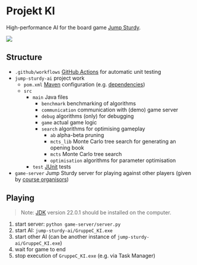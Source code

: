 # Projekt KI

High-performance AI for the board game [Jump Sturdy](https://www.mindsports.nl/index.php/the-pit/576-jumpsturdy).

![](https://github.com/noelkronenberg/projekt-ki/actions/workflows/junit.yml/badge.svg)

## Structure

- ```.github/workflows``` [GitHub Actions](https://docs.github.com/en/actions) for automatic unit testing
- ```jump-sturdy-ai``` project work
  - ```pom.xml``` [Maven](https://www.jetbrains.com/help/idea/maven-support.html) configuration (e.g. [dependencies](https://mvnrepository.com/))
  - ```src``` 
    - ```main``` Java files
      - ```benchmark``` benchmarking of algorithms
      - ```communication``` communication with (demo) game server
      - ```debug``` algorithms (only) for debugging
      - ```game``` actual game logic
      - ```search``` algorithms for optimising gameplay
        - ```ab``` alpha-beta pruning
        - ```mcts_lib``` Monte Carlo tree search for generating an opening book
        - ```mcts``` Monte Carlo tree search
        - ```optimisation``` algorithms for parameter optimisation
    - ```test``` [JUnit](https://www.jetbrains.com/help/idea/junit.html) tests
- ```game-server``` Jump Sturdy server for playing against other players (given by [course organisors](https://git.tu-berlin.de/lengfeld8/jump-sturdy-game-server))

## Playing

> Note: [JDK](https://www.oracle.com/java/technologies/downloads/) version 22.0.1 should be installed on the computer.

1. start server: ```python game-server/server.py```
2. start AI: ```jump-sturdy-ai/GruppeC_KI.exe```
3. start other AI (can be another instance of ```jump-sturdy-ai/GruppeC_KI.exe```)
4. wait for game to end
5. stop execution of ```GruppeC_KI.exe``` (e.g. via Task Manager)
